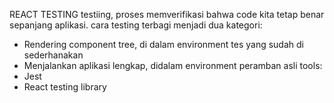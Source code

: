 REACT TESTING
testiing, proses memverifikasi bahwa code kita tetap benar sepanjang aplikasi.
cara testing terbagi menjadi dua kategori:
- Rendering component tree, di dalam environment tes yang sudah di sederhanakan
- Menjalankan aplikasi lengkap, didalam environment peramban asli
tools:
- Jest
- React testing library